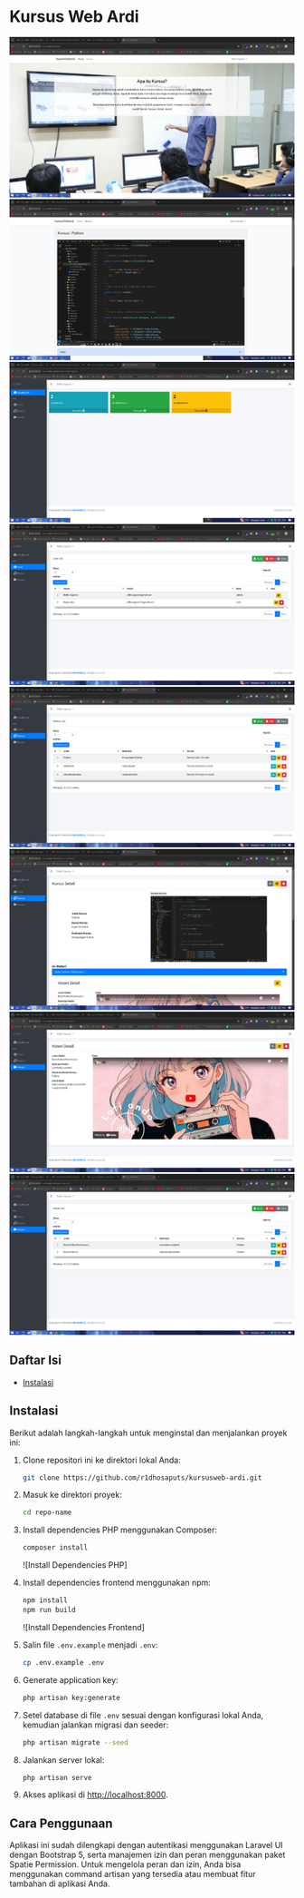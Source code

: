 # Kursus Web Ardi

![](./ss_project/gambar1.png)
![](./ss_project/gambar2.png)
![](./ss_project/gambar3.png)
![](./ss_project/gambar4.png)
![](./ss_project/gambar5.png)
![](./ss_project/gambar6.png)
![](./ss_project/gambar7.png)
![](./ss_project/gambar8.png)


## Daftar Isi

-   [Instalasi](#instalasi)

## Instalasi

Berikut adalah langkah-langkah untuk menginstal dan menjalankan proyek ini:

1. Clone repositori ini ke direktori lokal Anda:

    ```bash
    git clone https://github.com/r1dhosaputs/kursusweb-ardi.git
    ```

2. Masuk ke direktori proyek:

    ```bash
    cd repo-name
    ```

3. Install dependencies PHP menggunakan Composer:

    ```bash
    composer install
    ```

    ![Install Dependencies PHP]

4. Install dependencies frontend menggunakan npm:

    ```bash
    npm install
    npm run build
    ```

    ![Install Dependencies Frontend]

5. Salin file `.env.example` menjadi `.env`:

    ```bash
    cp .env.example .env
    ```

6. Generate application key:

    ```bash
    php artisan key:generate
    ```

7. Setel database di file `.env` sesuai dengan konfigurasi lokal Anda, kemudian jalankan migrasi dan seeder:

    ```bash
    php artisan migrate --seed
    ```

8. Jalankan server lokal:

    ```bash
    php artisan serve
    ```

9. Akses aplikasi di [http://localhost:8000](http://localhost:8000).

## Cara Penggunaan

Aplikasi ini sudah dilengkapi dengan autentikasi menggunakan Laravel UI dengan Bootstrap 5, serta manajemen izin dan peran menggunakan paket Spatie Permission. Untuk mengelola peran dan izin, Anda bisa menggunakan command artisan yang tersedia atau membuat fitur tambahan di aplikasi Anda.

